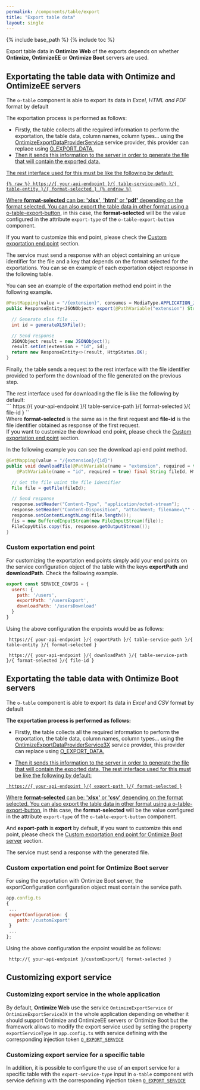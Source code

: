 ```yaml
---
permalink: /components/table/export
title: "Export table data"
layout: single
---
```


{% include base_path %}
{% include toc %}


Export table data in **Ontimize Web** of the exports depends on whether **Ontimize, OntimizeEE** or **Ontimize Boot** servers are used.

## Exportating the table data with Ontimize and OntimizeEE servers
The `o-table` component is able to export its data in *Excel, HTML and PDF* format by default

The exportation process is performed as follows:

- Firstly, the table collects all the required information to perform the exportation, the table data, column names, column types... using the <a href="https://github.com/OntimizeWeb/ontimize-web-ngx/blob/8.x.x/projects/ontimize-web-ngx/src/lib/services/ontimize-export-data-provider.service.ts" target="_blank">OntimizeExportDataProviderService</a> service provider, this provider can replace using <a href="/docs/guide/service#extending-ontimize-web-services" target="_blank">O_EXPORT_DATA.
- Then it sends this information to the server in order to generate the file that will contain the exported data.

The rest interface used for this must be like the following by default:
```
{% raw %} https://{ your-api-endpoint }/{ table-service-path }/{ table-entity }/{ format-selected } {% endraw %}
```

Where <b>format-selected</b> can be: <b>'xlsx'</b>, <b>'html'</b> or <b>'pdf'</b> depending on the format selected. You can also export the table data in other format using a <a href="#table-export-button">o-table-export-button</a>, in this case, the <b>format-selected</b> will be the value configured in the attribute `export-type` of the `o-table-export-button` component.

If you want to customize this end point, please check the <a href="#custom-exportation-end-point">Custom exportation end point</a> section.


The service must send a response with an object containing an unique identifier for the file and a key that depends on the format selected for the exportations. You can se en example of each exportation object response in the following table.

You can see an example of the exportation method end point in the following example.

```java
@PostMapping(value = "/{extension}", consumes = MediaType.APPLICATION_JSON_VALUE, produces = MediaType.APPLICATION_JSON_VALUE)
public ResponseEntity<JSONObject> export(@PathVariable("extension") String extension) {

  // Generate xlsx file ...
  int id = generateXLSXFile();

  // Send response
  JSONObject result = new JSONObject();
  result.setInt(extension + "Id", id);
  return new ResponseEntity<>(result, HttpStatus.OK);
}
```

<p>Finally, the table sends a request to the rest interface with the file identifier provided to perform the download of the file generated on the previous step.</p>
<p>The rest interface used for downloading the file is like the following by default:
<br>
``` https://{ your-api-endpoint }/{ table-service-path }/{ format-selected }/{ file-id } ``
<br>
Where <b>format-selected</b> is the same as in the first request and <b>file-id</b> is the file identifier obtained as response of the first request.
<br>
If you want to customize the download end point, please check the <a href="#customexportendpoint">Custom exportation end point</a> section.
</p>
<p>In the following example you can see the download api end point method.</p>

```java
@GetMapping(value = "/{extension}/{id}")
public void downloadFile(@PathVariable(name = "extension", required = true) final String fileExtension,
    @PathVariable(name = "id", required = true) final String fileId, HttpServletResponse response) {

  // Get the file usint the file identifier
  File file = getFile(fileId);

  // Send response
  response.setHeader("Content-Type", "application/octet-stream");
  response.setHeader("Content-Disposition", "attachment; filename=\"" + file.getName() + "\"");
  response.setContentLengthLong(file.length());
  fis = new BufferedInputStream(new FileInputStream(file));
  FileCopyUtils.copy(fis, response.getOutputStream());
}
```

### Custom exportation end point

For customizing the exportation end points simply add your end points on the service configuration object of the table with the keys <b>exportPath</b> and <b>downloadPath</b>. Check the following example.

```javascript
export const SERVICE_CONFIG = {
  users: {
    path: '/users',
    exportPath: '/usersExport',
    downloadPath: '/usersDownload'
  }
}
```

Using the above configuration the enpoints would be as follows:

```
 https://{ your-api-endpoint }/{ exportPath }/{ table-service-path }/{ table-entity }/{ format-selected }

 https://{ your-api-endpoint }/{ downloadPath }/{ table-service-path }/{ format-selected }/{ file-id }

```



## Exportating the table data with Ontimize Boot servers

The `o-table` component is able to export its data in *Excel* and *CSV* format by default

<b>The exportation process is performed as follows:</b>

- Firstly, the table collects all the required information to perform the exportation, the table data, column names, column types... using the <a href="https://github.com/OntimizeWeb/ontimize-web-ngx/blob/8.x.x/projects/ontimize-web-ngx/src/lib/services/ontimize-export-data-provider-3x.service.ts" target="_blank">OntimizeExportDataProviderService3X</a> service provider, this provider can replace using <a href="/docs/guide/service#extending-ontimize-web-services" target="_blank">O_EXPORT_DATA.


- Then it sends this information to the server in order to generate the file that will contain the exported data.
The rest interface used for this must be like the following by default:

```
 https://{ your-api-endpoint }/{ export-path }/{ format-selected }
```

Where <b>format-selected</b> can be: <b>'xlsx'</b> or <b>'csv'</b> depending on the format selected. You can also export the table data in other format using a <a href="../#table-export-button">o-table-export-button</a>, in this case, the <b>format-selected</b> will be the value configured in the attribute `export-type` of the `o-table-export-button` component.


And <b> export-path</b> is <b>export</b> by default, if you want to customize this end point, please check the <a href="#custom-exportation-end-point-for-ontimize-boot-server">Custom exportation end point for Ontimize Boot server</a> section.

The service must send a response with the generated file.

### Custom exportation end point for Ontimize Boot server

<p>
For using the exportation with Ontimize Boot server, the exportConfiguration configuration object must contain the service path.
</p>

```javascript
app.config.ts
{
 ...
 exportConfiguration: {
    path:'/customExport'
 }
 ...
};
```

Using the above configuration the enpoint would be as follows:

```
 http://{ your-api-endpoint }/customExport/{ format-selected }
```

## Customizing export service
### Customizing export service in the whole application
By default, **Ontimize Web** use the service `OntimizeExportService` or `OntimizeExportService3X` in the whole application depending on whether it should support Ontimize and OntimizeEE servers or Ontimize Boot but the framework allows to modify the export service used by setting the property `exportServiceType` in `app.config.ts` with service defining with the corresponding injection token [`O_EXPORT_SERVICE`]({{base_path}}/guide/service#extending-ontimize-web-services)

### Customizing export service for a specific table
In addition, it is possible to configure the use of an export service for a specific table with the `export-service-type` input in `o-table` component with service defining with the corresponding injection token [`O_EXPORT_SERVICE`]({{base_path}}/guide/service#extending-ontimize-web-services)

